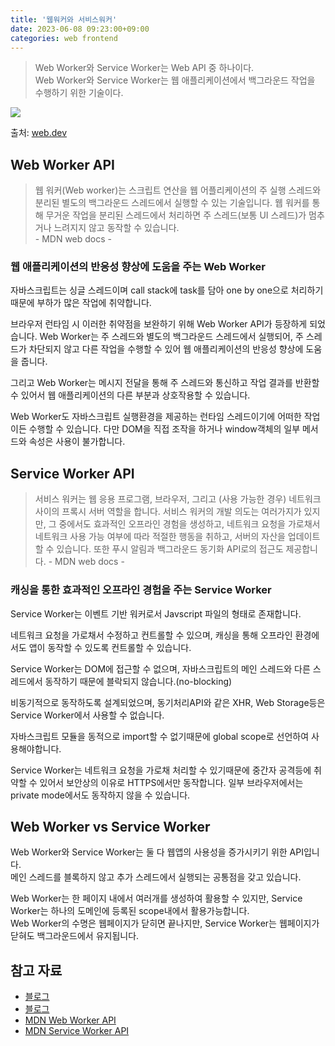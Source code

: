 ```yaml
---
title: '웹워커와 서비스워커'
date: 2023-06-08 09:23:00+09:00
categories: web frontend
---
```


> Web Worker와 Service Worker는 Web API 중 하나이다.  
> Web Worker와 Service Worker는 웹 애플리케이션에서 백그라운드 작업을 수행하기 위한 기술이다.

<img src="/assets/web/web-worker-and-service-worker.avif">

출처: [web.dev][이미지출처1]

## Web Worker API

> 웹 워커(Web worker)는 스크립트 연산을 웹 어플리케이션의 주 실행 스레드와 분리된 별도의 백그라운드 스레드에서 실행할 수 있는 기술입니다. 웹 워커를 통해 무거운 작업을 분리된 스레드에서 처리하면 주 스레드(보통 UI 스레드)가 멈추거나 느려지지 않고 동작할 수 있습니다.  
> \- MDN web docs -

### 웹 애플리케이션의 반응성 향상에 도움을 주는 Web Worker

자바스크립트는 싱글 스레드이며 call stack에 task를 담아 one by one으로 처리하기 때문에 부하가 많은 작업에 취약합니다.

브라우저 런타임 시 이러한 취약점을 보완하기 위해 Web Worker API가 등장하게 되었습니다. Web Worker는 주 스레드와 별도의 백그라운드 스레드에서 실행되어, 주 스레드가 차단되지 않고 다른 작업을 수행할 수 있어 웹 애플리케이션의 반응성 향상에 도움을 줍니다.

그리고 Web Worker는 메시지 전달을 통해 주 스레드와 통신하고 작업 결과를 반환할 수 있어서 웹 애플리케이션의 다른 부분과 상호작용할 수 있습니다.

Web Worker도 자바스크립트 실행환경을 제공하는 런타임 스레드이기에 어떠한 작업이든 수행할 수 있습니다. 다만 DOM을 직접 조작을 하거나 window객체의 일부 메서드와 속성은 사용이 불가합니다.

## Service Worker API

> 서비스 워커는 웹 응용 프로그램, 브라우저, 그리고 (사용 가능한 경우) 네트워크 사이의 프록시 서버 역할을 합니다. 서비스 워커의 개발 의도는 여러가지가 있지만, 그 중에서도 효과적인 오프라인 경험을 생성하고, 네트워크 요청을 가로채서 네트워크 사용 가능 여부에 따라 적절한 행동을 취하고, 서버의 자산을 업데이트할 수 있습니다. 또한 푸시 알림과 백그라운드 동기화 API로의 접근도 제공합니다.
> \- MDN web docs -

### 캐싱을 통한 효과적인 오프라인 경험을 주는 Service Worker

Service Worker는 이벤트 기반 워커로서 Javscript 파일의 형태로 존재합니다.

네트워크 요청을 가로채서 수정하고 컨트롤할 수 있으며, 캐싱을 통해 오프라인 환경에서도 앱이 동작할 수 있도록 컨트롤할 수 있습니다.

Service Worker는 DOM에 접근할 수 없으며, 자바스크립트의 메인 스레드와 다른 스레드에서 동작하기 때문에 블락되지 않습니다.(no-blocking)

비동기적으로 동작하도록 설계되었으며, 동기처리API와 같은 XHR, Web Storage등은 Service Worker에서 사용할 수 없습니다.

자바스크립트 모듈을 동적으로 import할 수 없기때문에 global scope로 선언하여 사용해야합니다.

Service Worker는 네트워크 요청을 가로채 처리할 수 있기때문에 중간자 공격등에 취약할 수 있어서 보안상의 이유로 HTTPS에서만 동작합니다. 일부 브라우저에서는 private mode에서도 동작하지 않을 수 있습니다.

## Web Worker vs Service Worker

Web Worker와 Service Worker는 둘 다 웹앱의 사용성을 증가시키기 위한 API입니다.  
메인 스레드를 블록하지 않고 추가 스레드에서 실행되는 공통점을 갖고 있습니다.

Web Worker는 한 페이지 내에서 여러개를 생성하여 활용할 수 있지만, Service Worker는 하나의 도메인에 등록된 scope내에서 활용가능합니다.  
Web Worker의 수명은 웹페이지가 닫히면 끝나지만, Service Worker는 웹페이지가 닫혀도 백그라운드에서 유지됩니다.

## 참고 자료

-   [블로그][참고자료1]
-   [블로그][참고자료4]
-   [MDN Web Worker API][참고자료2]
-   [MDN Service Worker API][참고자료3]

[참고자료1]: https://velog.io/@oneook/Web-Worker%EC%99%80-Service-Worker%EC%97%90-%EB%8C%80%ED%95%B4-%EC%95%8C%EC%95%84%EB%B3%B4%EA%B8%B0
[참고자료2]: https://developer.mozilla.org/en-US/docs/Web/API/Web_Workers_API
[참고자료3]: https://developer.mozilla.org/en-US/docs/Web/API/Service_Worker_API
[참고자료4]: https://velog.io/@yrnana/Web-Worker%EC%99%80-Service-Worker
[이미지출처1]: https://web.dev/workers-overview/
